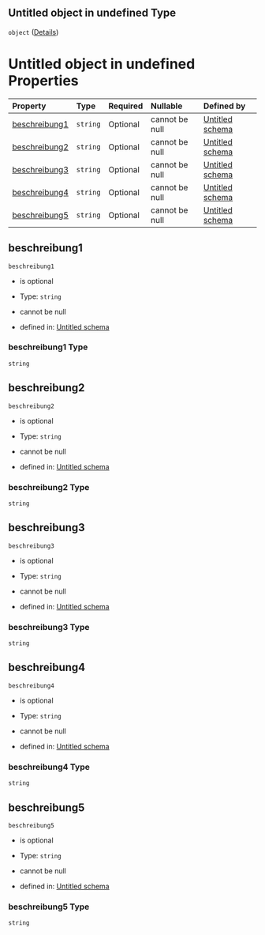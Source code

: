 ## Untitled object in undefined Type

`object` ([Details](fehlerbeschreibung.md))

# Untitled object in undefined Properties

| Property                        | Type     | Required | Nullable       | Defined by                                                                                                                                             |
| :------------------------------ | :------- | :------- | :------------- | :----------------------------------------------------------------------------------------------------------------------------------------------------- |
| [beschreibung1](#beschreibung1) | `string` | Optional | cannot be null | [Untitled schema](fehlerbeschreibung-properties-beschreibung1.md "https://conuti.de/bo4e/schemas/v1/com/Fehlerbeschreibung#/properties/beschreibung1") |
| [beschreibung2](#beschreibung2) | `string` | Optional | cannot be null | [Untitled schema](fehlerbeschreibung-properties-beschreibung2.md "https://conuti.de/bo4e/schemas/v1/com/Fehlerbeschreibung#/properties/beschreibung2") |
| [beschreibung3](#beschreibung3) | `string` | Optional | cannot be null | [Untitled schema](fehlerbeschreibung-properties-beschreibung3.md "https://conuti.de/bo4e/schemas/v1/com/Fehlerbeschreibung#/properties/beschreibung3") |
| [beschreibung4](#beschreibung4) | `string` | Optional | cannot be null | [Untitled schema](fehlerbeschreibung-properties-beschreibung4.md "https://conuti.de/bo4e/schemas/v1/com/Fehlerbeschreibung#/properties/beschreibung4") |
| [beschreibung5](#beschreibung5) | `string` | Optional | cannot be null | [Untitled schema](fehlerbeschreibung-properties-beschreibung5.md "https://conuti.de/bo4e/schemas/v1/com/Fehlerbeschreibung#/properties/beschreibung5") |

## beschreibung1



`beschreibung1`

*   is optional

*   Type: `string`

*   cannot be null

*   defined in: [Untitled schema](fehlerbeschreibung-properties-beschreibung1.md "https://conuti.de/bo4e/schemas/v1/com/Fehlerbeschreibung#/properties/beschreibung1")

### beschreibung1 Type

`string`

## beschreibung2



`beschreibung2`

*   is optional

*   Type: `string`

*   cannot be null

*   defined in: [Untitled schema](fehlerbeschreibung-properties-beschreibung2.md "https://conuti.de/bo4e/schemas/v1/com/Fehlerbeschreibung#/properties/beschreibung2")

### beschreibung2 Type

`string`

## beschreibung3



`beschreibung3`

*   is optional

*   Type: `string`

*   cannot be null

*   defined in: [Untitled schema](fehlerbeschreibung-properties-beschreibung3.md "https://conuti.de/bo4e/schemas/v1/com/Fehlerbeschreibung#/properties/beschreibung3")

### beschreibung3 Type

`string`

## beschreibung4



`beschreibung4`

*   is optional

*   Type: `string`

*   cannot be null

*   defined in: [Untitled schema](fehlerbeschreibung-properties-beschreibung4.md "https://conuti.de/bo4e/schemas/v1/com/Fehlerbeschreibung#/properties/beschreibung4")

### beschreibung4 Type

`string`

## beschreibung5



`beschreibung5`

*   is optional

*   Type: `string`

*   cannot be null

*   defined in: [Untitled schema](fehlerbeschreibung-properties-beschreibung5.md "https://conuti.de/bo4e/schemas/v1/com/Fehlerbeschreibung#/properties/beschreibung5")

### beschreibung5 Type

`string`
